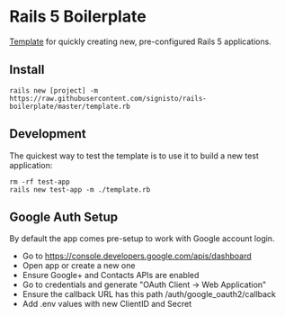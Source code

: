# Rails 5 Boilerplate

[Template](http://guides.rubyonrails.org/rails_application_templates.html) for quickly creating new, pre-configured Rails 5 applications.


## Install

``` shell
rails new [project] -m https://raw.githubusercontent.com/signisto/rails-boilerplate/master/template.rb
```


## Development

The quickest way to test the template is to use it to build a new test application:

``` shell
rm -rf test-app
rails new test-app -m ./template.rb
```


## Google Auth Setup

By default the app comes pre-setup to work with Google account login.

- Go to https://console.developers.google.com/apis/dashboard
- Open app or create a new one
- Ensure Google+ and Contacts APIs are enabled
- Go to credentials and generate "OAuth Client -> Web Application"
- Ensure the callback URL has this path /auth/google_oauth2/callback
- Add .env values with new ClientID and Secret
